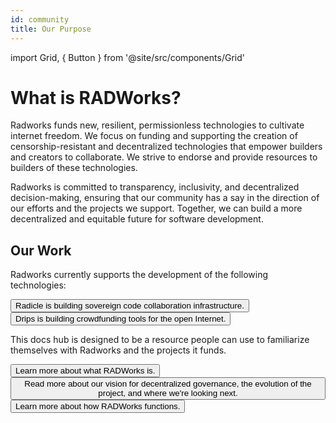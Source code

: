 ```yaml
---
id: community
title: Our Purpose
---
```


import Grid, { Button } from '@site/src/components/Grid'

# What is RADWorks?

Radworks funds new, resilient, permissionless technologies to cultivate internet freedom. We focus on funding and supporting the creation of censorship-resistant and decentralized technologies that empower builders and creators to collaborate. We strive to endorse and provide resources to builders of these technologies.

Radworks is committed to transparency, inclusivity, and decentralized decision-making, ensuring that our community has a say in the direction of our efforts and the projects we support. Together, we can build a more decentralized and equitable future for software development.

## Our Work

Radworks currently supports the development of the following technologies:

<Grid>
  <Button
    style={{gridColumn: '1 / span 12'}}
    href="https://radicle.xyz"
    title="Radicle"
    cta="radicle.xyz"
  >
    Radicle is building sovereign code collaboration infrastructure.
  </Button>
  <Button
    style={{gridColumn: '1 / span 12'}}
    href="https://drips.network"
    title="Drips"
    cta="drips.network"
  >
    Drips is building crowdfunding tools for the open Internet.
  </Button>
</Grid>

This docs hub is designed to be a resource people can use to familiarize themselves with Radworks and the projects it funds. 

<Grid>
  <Button
    href="/community/ecosystem"
    title="Our Ecosystem"
  >
    Learn more about what RADWorks is.
  </Button>
  <Button
    href="/community/our-story"
    title="Our Story"
  >
    Read more about our vision for decentralized governance, the evolution of the project, and where we're looking next.
  </Button>
  <Button
    href="/community/governance-overview"
    title="Governance Overview"
  >
    Learn more about how RADWorks functions.
  </Button>
</Grid>



